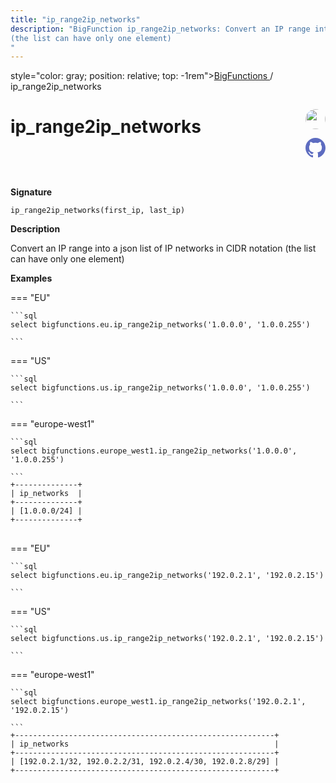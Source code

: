 ```yaml
---
title: "ip_range2ip_networks"
description: "BigFunction ip_range2ip_networks: Convert an IP range into a json list of IP networks in CIDR notation
(the list can have only one element)
"
---
```


<span>style="color: gray; position: relative; top: -1rem"><a href="..">BigFunctions </a> / ip_range2ip_networks</span>

# ip_range2ip_networks


<div style="position: relative; top: -4rem; margin-bottom:  -2rem; text-align: right; z-index: 9999;">
  
  <a href="https://www.linkedin.com/in/paul-marcombes" title="Author: Paul Marcombes" target="_blank">
    <img src="https://lh3.googleusercontent.com/a-/ACB-R5RDf2yxcw1p_IYLCKmiUIScreatDdhG8B83om6Ohw=s260" width="32" style=" border-radius: 50% !important">
  </a>
  
  <a href="ip_range2ip_networks.yaml" title="Edit on GitHub" target="_blank"><svg xmlns="http://www.w3.org/2000/svg" width="32" height="32" viewBox="0 0 24 24"><path fill="#5d6cc0" d="M12 0c-6.626 0-12 5.373-12 12 0 5.302 3.438 9.8 8.207 11.387.599.111.793-.261.793-.577v-2.234c-3.338.726-4.033-1.416-4.033-1.416-.546-1.387-1.333-1.756-1.333-1.756-1.089-.745.083-.729.083-.729 1.205.084 1.839 1.237 1.839 1.237 1.07 1.834 2.807 1.304 3.492.997.107-.775.418-1.305.762-1.604-2.665-.305-5.467-1.334-5.467-5.931 0-1.311.469-2.381 1.236-3.221-.124-.303-.535-1.524.117-3.176 0 0 1.008-.322 3.301 1.23.957-.266 1.983-.399 3.003-.404 1.02.005 2.047.138 3.006.404 2.291-1.552 3.297-1.23 3.297-1.23.653 1.653.242 2.874.118 3.176.77.84 1.235 1.911 1.235 3.221 0 4.609-2.807 5.624-5.479 5.921.43.372.823 1.102.823 2.222v3.293c0 .319.192.694.801.576 4.765-1.589 8.199-6.086 8.199-11.386 0-6.627-5.373-12-12-12z"/></svg></a>
</div>



**Signature** 
```
ip_range2ip_networks(first_ip, last_ip)
```

**Description**

Convert an IP range into a json list of IP networks in CIDR notation
(the list can have only one element)






**Examples**













=== "EU"

    ```sql
    select bigfunctions.eu.ip_range2ip_networks('1.0.0.0', '1.0.0.255')
    
    ```




=== "US"

    ```sql
    select bigfunctions.us.ip_range2ip_networks('1.0.0.0', '1.0.0.255')
    
    ```




=== "europe-west1"

    ```sql
    select bigfunctions.europe_west1.ip_range2ip_networks('1.0.0.0', '1.0.0.255')
    
    ```









<pre style="margin-top: -1rem;">
<code style="padding-top: 0px; padding-bottom: 0px;">+--------------+
| ip_networks  |
+--------------+
| [1.0.0.0/24] |
+--------------+
</code>
</pre>



















=== "EU"

    ```sql
    select bigfunctions.eu.ip_range2ip_networks('192.0.2.1', '192.0.2.15')
    
    ```




=== "US"

    ```sql
    select bigfunctions.us.ip_range2ip_networks('192.0.2.1', '192.0.2.15')
    
    ```




=== "europe-west1"

    ```sql
    select bigfunctions.europe_west1.ip_range2ip_networks('192.0.2.1', '192.0.2.15')
    
    ```









<pre style="margin-top: -1rem;">
<code style="padding-top: 0px; padding-bottom: 0px;">+----------------------------------------------------------+
| ip_networks                                              |
+----------------------------------------------------------+
| [192.0.2.1/32, 192.0.2.2/31, 192.0.2.4/30, 192.0.2.8/29] |
+----------------------------------------------------------+
</code>
</pre>









